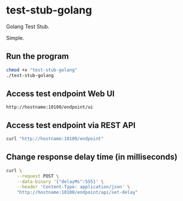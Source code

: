 # test-stub-golang
Golang Test Stub.

Simple.


## Run the program

```bash
chmod +x "test-stub-golang"
./test-stub-golang
```

## Access test endpoint Web UI

```text
http://hostname:10100/endpoint/ui
```

## Access test endpoint via REST API

```bash
curl "http://hostname:10100/endpoint"
```

## Change response delay time (in milliseconds)

```bash
curl \
    --request POST \
    --data-binary '{"delayMs":555}' \
    --header 'Content-Type: application/json' \
    "http://hostname:10100/endpoint/api/set-delay"
```
